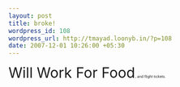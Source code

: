 ```yaml
--- 
layout: post
title: broke!
wordpress_id: 108
wordpress_url: http://tmayad.loonyb.in/?p=108
date: 2007-12-01 10:26:00 +05:30
---
```

<span style="font-size:200%;">Will Work For Food</span><span style="font-size:50%;">, and flight tickets.</span>
